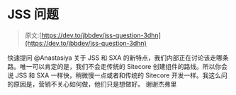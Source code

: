 # JSS 问题

> 原文:[https://dev.to/jbbdev/jss-question-3dhn](https://dev.to/jbbdev/jss-question-3dhn)

快速提问
@Anastasiya 关于 JSS 和 SXA 的新特点，我们内部正在讨论该走哪条路。唯一可以肯定的是，我们不会走传统的 Sitecore 创建组件的路线。所以你会说 JSS 和 SXA 一样快，稍微慢一点或者和传统的 Sitecore 开发一样。我这么问的原因是，营销不关心如何做，他们只是想做好。
谢谢杰弗里